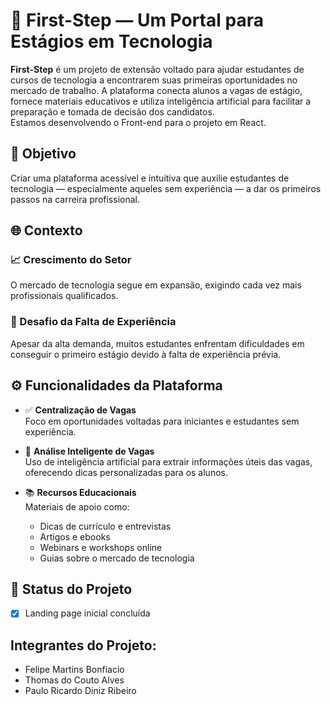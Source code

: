 # 🚀 First-Step — Um Portal para Estágios em Tecnologia

**First-Step** é um projeto de extensão voltado para ajudar estudantes de cursos de tecnologia a encontrarem suas primeiras oportunidades no mercado de trabalho. A plataforma conecta alunos a vagas de estágio, fornece materiais educativos e utiliza inteligência artificial para facilitar a preparação e tomada de decisão dos candidatos.  
Estamos desenvolvendo o Front-end para o projeto em React.

## 🎯 Objetivo

Criar uma plataforma acessível e intuitiva que auxilie estudantes de tecnologia — especialmente aqueles sem experiência — a dar os primeiros passos na carreira profissional.

## 🌐 Contexto

### 📈 Crescimento do Setor

O mercado de tecnologia segue em expansão, exigindo cada vez mais profissionais qualificados.

### 🧱 Desafio da Falta de Experiência

Apesar da alta demanda, muitos estudantes enfrentam dificuldades em conseguir o primeiro estágio devido à falta de experiência prévia.

## ⚙️ Funcionalidades da Plataforma

- ✅ **Centralização de Vagas**  
  Foco em oportunidades voltadas para iniciantes e estudantes sem experiência.

- 🧠 **Análise Inteligente de Vagas**  
  Uso de inteligência artificial para extrair informações úteis das vagas, oferecendo dicas personalizadas para os alunos.

- 📚 **Recursos Educacionais**  
  Materiais de apoio como:
  - Dicas de currículo e entrevistas
  - Artigos e ebooks
  - Webinars e workshops online
  - Guias sobre o mercado de tecnologia

## 📌 Status do Projeto

- [x] Landing page inicial concluída  

## Integrantes do Projeto:
* Felipe Martins Bonfiacio
* Thomas do Couto Alves
* Paulo Ricardo Diniz Ribeiro

